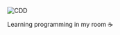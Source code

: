 ![CDD](https://github.com/arthursemh/arthursemh/blob/main/20230801_003159.gif)

Learning programming in my room ☕
